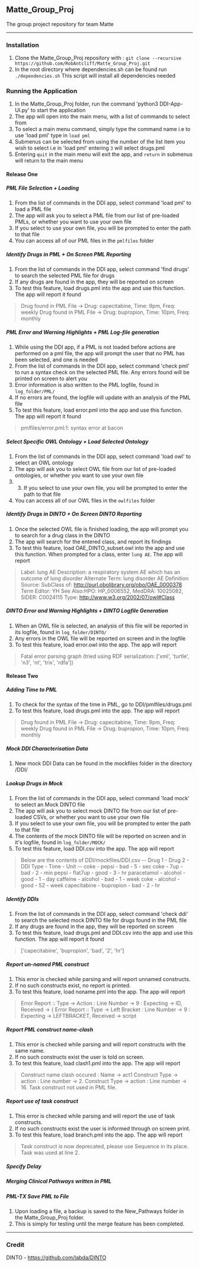 ## Matte_Group_Proj
The group project repository for team Matte

---
### Installation
1. Clone the Matte_Group_Proj repository with : `git clone --recursive https://github.com/RobAntcliff/Matte_Group_Proj.git`
2. In the root directory where dependencies.sh can be found run `./dependencies.sh` This script will install all dependencies needed

### Running the Application
1. In the Matte_Group_Proj folder, run the command 'python3 DDI-App-UI.py' to start the application
2. The app will open into the main menu, with a list of commands to select from 
3. To select a main menu command, simply type the command name i.e to use 'load pml' type in `load pml`
4. Submenus can be selected from using the number of the list item you wish to select i.e in 'load pml' entering `3` will select drugs.pml
5. Entering `quit` in the main menu will exit the app, and `return` in submenus will return to the main menu

#### Release One

##### PML File Selection + Loading
1. From the list of commands in the DDI app, select command 'load pml' to load a PML file
2. The app will ask you to select a PML file from our list of pre-loaded PMLs, or whether you want to use your own file
3. If you select to use your own file, you will be prompted to enter the path to that file
4. You can access all of our PML files in the `pmlfiles` folder 

##### Identify Drugs in PML + On Screen PML Reporting
1. From the list of commands in the DDI app, select command 'find drugs' to search the selected PML file for drugs
2. If any drugs are found in the app, they will be reported on screen
3. To test this feature, load drugs.pml into the app and use this function. The app will report it found 
> Drug found in PML File -> Drug: capecitabine, Time: 9pm, Freq: weekly
> Drug found in PML File -> Drug: bupropion, Time: 10pm, Freq: monthly

##### PML Error and Warning Highlights + PML Log-file generation
1. While using the DDI app, if a PML is not loaded before actions are performed on a pml file, the app will prompt the user that no PML has been selected, and one is needed
2. From the list of commands in the DDI app, select command 'check pml' to run a syntax check on the selected PML file. Any errors found will be printed on screen to alert you
3. Error information is also written to the PML logfile, found in `log_folder/PML/`
4. If no errors are found, the logfile will update with an analysis of the PML file
5. To test this feature, load error.pml into the app and use this function. The app will report it found 
>pmlfiles/error.pml:1: syntax error at bacon

##### Select Specific OWL Ontology + Load Selected Ontology
1. From the list of commands in the DDI app, select command 'load owl' to select an OWL ontology
2. The app will ask you to select OWL file from our list of pre-loaded ontologies, or whether you want to use your own file
3. 3. If you select to use your own file, you will be prompted to enter the path to that file
4. You can access all of our OWL files in the `owlfiles` folder 

##### Identify Drugs in DINTO + On Screen DINTO Reporting
1. Once the selected OWL file is finished loading, the app will prompt you to search for a drug class in the DINTO
2. The app will search for the entered class, and report its findings
3. To test this feature, load OAE_DINTO_subset.owl into the app and use this function. When prompted for a class, enter `lung AE`. The app will report 
> Label: lung AE
> Description: a respiratory system AE which has an outcome of lung disorder
> Alternate Term: lung disorder AE
> Definition Source:
> SubClass of: http://purl.obolibrary.org/obo/OAE_0000378
> Term Editor: YH
> See Also:HPO: HP_0006552, MedDRA: 10025082, SIDER: C0024115
> Type: http://www.w3.org/2002/07/owl#Class


##### DINTO Error and Warning Highlights + DINTO Logfile Generation
1. When an OWL file is selected, an analysis of this file will be reported in its logfile, found in `log_folder/DINTO/`
2. Any errors in the OWL file will be reported on screen and in the logfile
3. To test this feature, load error.owl into the app. The app will report 
> Fatal error parsing graph (tried using RDF serialization: ['xml', 'turtle', 'n3', 'nt', 'trix', 'rdfa'])

#### Release Two
##### Adding Time to PML
1. To check for the syntax of the time in PML, go to DDI/pmlfiles/drugs.pml
2. To test this feature, load drugs.pml into the app. The app will report
> Drug found in PML File -> Drug: capecitabine, Time: 9pm, Freq: weekly
> Drug found in PML File -> Drug: bupropion, Time: 10pm, Freq: monthly

##### Mock DDI Characterisation Data
1. New mock DDI Data can be found in the mockfiles folder in the directory /DDI/

##### Lookup Drugs in Mock
1. From the list of commands in the DDI app, select command 'load mock' to select an Mock DINTO file
2. The app will ask you to select mock DINTO file from our list of pre-loaded CSVs, or whether you want to use your own file
3. If you select to use your own file, you will be prompted to enter the path to that file
4. The contents of the mock DINTO file will be reported on screen and in it's logfile, found in `log_folder/MOCK/`
4. To test this feature, load DDI.csv into the app. The app will report
> Below are the contents of DDI/mockfiles/DDI.csv
>     -- Drug 1 - Drug 2 - DDI Type - Time - Unit --
>        coke - pepsi - bad - 5 - sec
>        coke - 7up - bad - 2 - min
>        pepsi - flat7up - good - 3 - hr
>        paracetamol - alcohol - good - 1 - day
>        caffeine - alcohol - bad - 1 - week
>        coke - alcohol - good - 52 - week
>        capecitabine - bupropion - bad - 2 - hr

##### Identify DDIs
1. From the list of commands in the DDI app, select command 'check ddi' to search the selected mock DINTO file for drugs found in the PML file
2. If any drugs are found in the app, they will be reported on screen
3. To test this feature, load drugs.pml and DDI.csv into the app and use this function. The app will report it found 
> ['capecitabine', 'bupropion', 'bad', '2', 'hr']

##### Report un-named PML construct
1. This error is checked while parsing and will report unnamed constructs.
2. If no such constructs exist, no report is printed.
3. To test this feature, load noname.pml into the app. The app will report
> Error Report :: Type -> Action : Line Number -> 9 : Expecting -> ID, Received -> {
> Error Report :: Type -> Left Bracket : Line Number -> 9 : Expecting -> LEFTBRACKET, Received -> script 

##### Report PML construct name-clash
1. This error is checked while parsing and will report constructs with the same name.
2. If no such constructs exist the user is told on screen.
3. To test this feature, load clash1.pml into the app. The app will report
> Construct name clash occured : Name -> act1
> Construct Type -> action : Line number -> 2.
> Construct Type -> action : Line number -> 16.
> Task construct not used in PML file.


##### Report use of task construct
1. This error is checked while parsing and will report the use of task constructs.
2. If no such constructs exist the user is informed through on screen print.
3. To test this feature, load branch.pml into the app. The app will report
> Task construct is now deprecated, please use Sequence in its place.
> Task was used at line 2.


##### Specify Delay
##### Merging Clinical Pathways written in PML
##### PML-TX Save PML to File
1. Upon loading a file, a backup is saved to the New_Pathways folder in the Matte_Group_Proj folder.
2. This is simply for testing until the merge feature has been completed.
 ---

### Credit
DINTO - https://github.com/labda/DINTO
